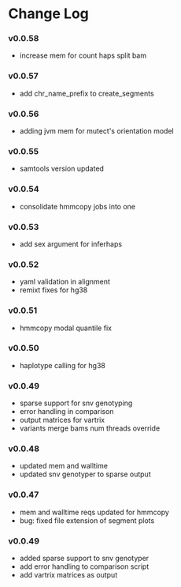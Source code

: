 # Change Log

### v0.0.58
 - increase mem for count haps split bam

### v0.0.57
 - add chr_name_prefix to create_segments

### v0.0.56
 - adding jvm mem for mutect's orientation model

### v0.0.55
 - samtools version updated

### v0.0.54
 - consolidate hmmcopy jobs into one

### v0.0.53
 - add sex argument for inferhaps

### v0.0.52
 - yaml validation in alignment
 - remixt fixes for hg38

### v0.0.51
 - hmmcopy modal quantile fix

### v0.0.50
 - haplotype calling for hg38

### v0.0.49
 - sparse support for snv genotyping
 - error handling in comparison
 - output matrices for vartrix
 - variants merge bams num threads override

### v0.0.48
 - updated mem and walltime
 - updated snv genotyper to sparse output

### v0.0.47
 - mem and walltime reqs updated for hmmcopy
 - bug: fixed file extension of segment plots

### v0.0.49
 - added sparse support to snv genotyper
 - add error handling to comparison script
 - add vartrix matrices as output
